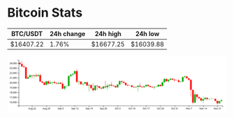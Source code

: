 # Bitcoin Stats

BTC/USDT|24h change|24h high|24h low|
|---|---|---|---|
|$16407.22|1.76%|$16677.25|$16039.88|

<img src="./chart.svg">
